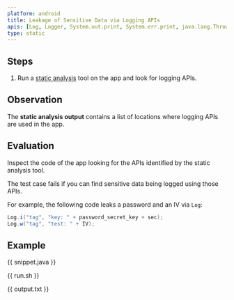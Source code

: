 ```yaml
---
platform: android
title: Leakage of Sensitive Data via Logging APIs
apis: [Log, Logger, System.out.print, System.err.print, java.lang.Throwable#printStackTrace]
type: static
---
```


## Steps

1. Run a [static analysis](https://mas.owasp.org/MASTG/techniques/android/MASTG-TECH-0014/) tool on the app and look for logging APIs.

## Observation

The **static analysis output** contains a list of locations where logging APIs are used in the app.

## Evaluation

Inspect the code of the app looking for the APIs identified by the static analysis tool.

The test case fails if you can find sensitive data being logged using those APIs.

For example, the following code leaks a password and an IV via `Log`:

```java
Log.i("tag", "key: " + password_secret_key + sec);
Log.w("tag", "test: " + IV);
```

## Example

{{ snippet.java }}

{{ run.sh }}

{{ output.txt }}
